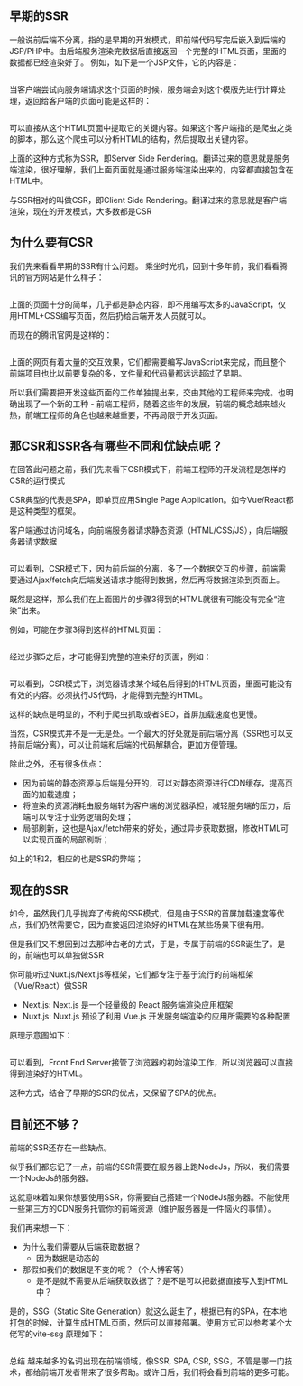 ## **早期的SSR**
一般说前后端不分离，指的是早期的开发模式，即前端代码写完后嵌入到后端的JSP/PHP中。由后端服务渲染完数据后直接返回一个完整的HTML页面，里面的数据都已经渲染好了。
例如，如下是一个JSP文件，它的内容是：

![]()

当客户端尝试向服务端请求这个页面的时候，服务端会对这个模版先进行计算处理，返回给客户端的页面可能是这样的：

![]()

可以直接从这个HTML页面中提取它的关键内容。如果这个客户端指的是爬虫之类的脚本，那么这个爬虫可以分析HTML的结构，然后提取出关键内容。

上面的这种方式称为SSR，即Server Side Rendering。翻译过来的意思就是服务端渲染，很好理解，我们上面页面就是通过服务端渲染出来的，内容都直接包含在HTML中。

与SSR相对的叫做CSR，即Client Side Rendering。翻译过来的意思就是客户端渲染，现在的开发模式，大多数都是CSR

## **为什么要有CSR**
我们先来看看早期的SSR有什么问题。
乘坐时光机，回到十多年前，我们看看腾讯的官方网站是什么样子：

![]()

上面的页面十分的简单，几乎都是静态内容，即不用编写太多的JavaScript，仅用HTML+CSS编写页面，然后扔给后端开发人员就可以。

而现在的腾讯官网是这样的：

![]()

上面的网页有着大量的交互效果，它们都需要编写JavaScript来完成，而且整个前端项目也比以前要复杂的多，文件量和代码量都远远超过了早期。

所以我们需要把开发这些页面的工作单独提出来，交由其他的工程师来完成。也明确出现了一个新的工种 - 前端工程师，随着这些年的发展，前端的概念越来越火热，前端工程师的角色也越来越重要，不再局限于开发页面。

## **那CSR和SSR各有哪些不同和优缺点呢？**
在回答此问题之前，我们先来看下CSR模式下，前端工程师的开发流程是怎样的
CSR的运行模式

CSR典型的代表是SPA，即单页应用Single Page Application。如今Vue/React都是这种类型的框架。

客户端通过访问域名，向前端服务器请求静态资源（HTML/CSS/JS），向后端服务器请求数据

![]()

可以看到，CSR模式下，因为前后端的分离，多了一个数据交互的步骤，前端需要通过Ajax/fetch向后端发送请求才能得到数据，然后再将数据渲染到页面上。

既然是这样，那么我们在上面图片的步骤3得到的HTML就很有可能没有完全“渲染”出来。

例如，可能在步骤3得到这样的HTML页面：

![]()

经过步骤5之后，才可能得到完整的渲染好的页面，例如：

![]()

可以看到，CSR模式下，浏览器请求某个域名后得到的HTML页面，里面可能没有有效的内容。必须执行JS代码，才能得到完整的HTML。

这样的缺点是明显的，不利于爬虫抓取或者SEO，首屏加载速度也更慢。

当然，CSR模式并不是一无是处。一个最大的好处就是前后端分离（SSR也可以支持前后端分离），可以让前端和后端的代码解耦合，更加方便管理。

除此之外，还有很多优点：
* 因为前端的静态资源与后端是分开的，可以对静态资源进行CDN缓存，提高页面的加载速度；
* 将渲染的资源消耗由服务端转为客户端的浏览器承担，减轻服务端的压力，后端可以专注于业务逻辑的处理；
* 局部刷新，这也是Ajax/fetch带来的好处，通过异步获取数据，修改HTML可以实现页面的局部刷新；

如上的1和2，相应的也是SSR的弊端；

## **现在的SSR**
如今，虽然我们几乎抛弃了传统的SSR模式，但是由于SSR的首屏加载速度等优点，我们仍然需要它，因为直接返回渲染好的HTML在某些场景下很有用。

但是我们又不想回到过去那种古老的方式，于是，专属于前端的SSR诞生了。是的，前端也可以单独做SSR

你可能听过Nuxt.js/Next.js等框架，它们都专注于基于流行的前端框架（Vue/React）做SSR
- Next.js: Next.js 是一个轻量级的 React 服务端渲染应用框架
- Nuxt.js: Nuxt.js 预设了利用 Vue.js 开发服务端渲染的应用所需要的各种配置

原理示意图如下：

![]()

可以看到，Front End Server接管了浏览器的初始渲染工作，所以浏览器可以直接得到渲染好的HTML。

这种方式，结合了早期的SSR的优点，又保留了SPA的优点。

## **目前还不够？**
前端的SSR还存在一些缺点。

似乎我们都忘记了一点，前端的SSR需要在服务器上跑NodeJs，所以，我们需要一个NodeJs的服务器。

这就意味着如果你想要使用SSR，你需要自己搭建一个NodeJs服务器。不能使用一些第三方的CDN服务托管你的前端资源（维护服务器是一件恼火的事情）。

我们再来想一下：
* 为什么我们需要从后端获取数据？
    * 因为数据是动态的
* 那假如我们的数据是不变的呢？（个人博客等）
    * 是不是就不需要从后端获取数据了？是不是可以把数据直接写入到HTML中？

是的，SSG（Static Site Generation）就这么诞生了，根据已有的SPA，在本地打包的时候，计算生成HTML页面，然后可以直接部署。使用方式可以参考某个大佬写的vite-ssg
原理如下：

![]()

总结
越来越多的名词出现在前端领域，像SSR, SPA, CSR, SSG，不管是哪一门技术，都给前端开发者带来了很多帮助。或许日后，我们将会看到前端的更多可能。
